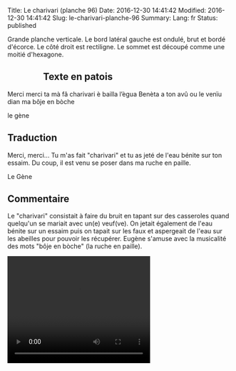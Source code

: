 Title:  Le charivari (planche 96)
Date: 2016-12-30 14:41:42
Modified: 2016-12-30 14:41:42
Slug: le-charivari-planche-96
Summary: 
Lang: fr
Status: published

Grande planche verticale. Le bord latéral gauche est ondulé, brut et bordé d'écorce. Le côté droit est rectiligne. Le sommet est découpé comme une moitié d'hexagone.

<figure class="image-block" style="float: left;">
  <img alt="" src="{static}/images/planche_96.png">
  <figcaption style="max-width: 185px"></figcaption>
</figure>

## Texte en patois
Merci  merci  ta  mà  fâ  charivari  è  bailla  l’ègua  Benèta  a  ton  avû  ou  le  venïu  dian  ma  bôje  en  bòche

le gène

## Traduction
Merci, merci... Tu m'as fait "charivari" et tu as jeté de l'eau bénite sur ton essaim. Du coup, il est venu se poser dans ma ruche en paille.

Le Gène

## Commentaire
Le "charivari" consistait à faire du bruit en tapant sur des casseroles quand quelqu'un se mariait avec un(e) veuf(ve). On  jetait également de l'eau bénite sur un essaim puis on tapait sur les faux et aspergeait de l'eau sur les abeilles pour pouvoir les récupérer.
Eugène s'amuse avec la musicalité des mots "bôje en bòche" (la ruche en paille).



<video width="320" height="240" controls>
  <source src="{static}/videos/video_96.mp4" type="video/mp4">
</video>
